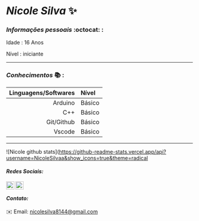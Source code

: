 # _Nicole Silva_ :sparkles:  
            
### *_Informações pessoais_* :octocat: :

Idade : 16 Anos

Nível :  iniciante
***
### *_Conhecimentos_* :books: : 
Linguagens/Softwares | Nível | 
   ---: | :---| 
   Arduino    | Básico
   C++        | Básico
   Git/Github |   Básico
   Vscode | Básico
***

![Nicole  github stats](https://github-readme-stats.vercel.app/api?username=NicoleSilvaa&show_icons=true&theme=radical

#### _Redes Sociais:_
  <a href="https://twitter.com/VersNs">
  <img align="left" alt="Nicole Twitter" width="22px" src="https://cdn.jsdelivr.net/npm/simple-icons@v3/icons/twitter.svg"/> 
  <a/>
   <a href="https://github.com/Nicolesilvaa">
  <img align="left" alt="Nicole Github" width="22px" src="https://cdn.jsdelivr.net/npm/simple-icons@v3/icons/github.svg" />
   <a/>
    <br/>
               
 #### _Contato:_              
:envelope: Email: nicolesilva8144@gmail.com
           
